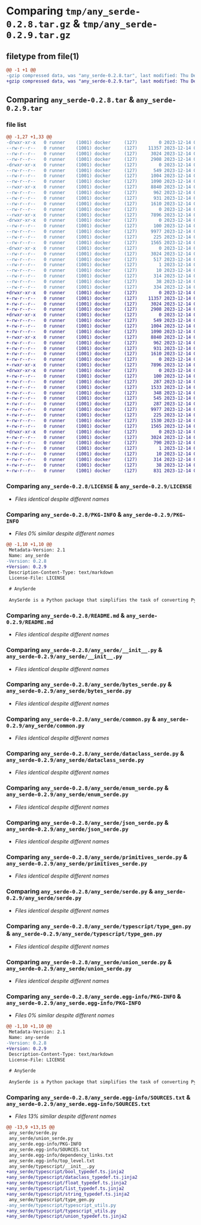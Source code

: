 # Comparing `tmp/any_serde-0.2.8.tar.gz` & `tmp/any_serde-0.2.9.tar.gz`

## filetype from file(1)

```diff
@@ -1 +1 @@
-gzip compressed data, was "any_serde-0.2.8.tar", last modified: Thu Dec 14 05:40:50 2023, max compression
+gzip compressed data, was "any_serde-0.2.9.tar", last modified: Thu Dec 14 06:25:21 2023, max compression
```

## Comparing `any_serde-0.2.8.tar` & `any_serde-0.2.9.tar`

### file list

```diff
@@ -1,27 +1,33 @@
-drwxr-xr-x   0 runner    (1001) docker     (127)        0 2023-12-14 05:40:50.386120 any_serde-0.2.8/
--rw-r--r--   0 runner    (1001) docker     (127)    11357 2023-12-14 05:40:41.000000 any_serde-0.2.8/LICENSE
--rw-r--r--   0 runner    (1001) docker     (127)     3024 2023-12-14 05:40:50.386120 any_serde-0.2.8/PKG-INFO
--rw-r--r--   0 runner    (1001) docker     (127)     2908 2023-12-14 05:40:41.000000 any_serde-0.2.8/README.md
-drwxr-xr-x   0 runner    (1001) docker     (127)        0 2023-12-14 05:40:50.386120 any_serde-0.2.8/any_serde/
--rw-r--r--   0 runner    (1001) docker     (127)      549 2023-12-14 05:40:41.000000 any_serde-0.2.8/any_serde/__init__.py
--rw-r--r--   0 runner    (1001) docker     (127)     1004 2023-12-14 05:40:41.000000 any_serde-0.2.8/any_serde/bytes_serde.py
--rw-r--r--   0 runner    (1001) docker     (127)     1090 2023-12-14 05:40:41.000000 any_serde-0.2.8/any_serde/common.py
--rwxr-xr-x   0 runner    (1001) docker     (127)     8840 2023-12-14 05:40:41.000000 any_serde-0.2.8/any_serde/dataclass_serde.py
--rw-r--r--   0 runner    (1001) docker     (127)      962 2023-12-14 05:40:41.000000 any_serde-0.2.8/any_serde/enum_serde.py
--rw-r--r--   0 runner    (1001) docker     (127)      931 2023-12-14 05:40:41.000000 any_serde-0.2.8/any_serde/json_serde.py
--rw-r--r--   0 runner    (1001) docker     (127)     1610 2023-12-14 05:40:41.000000 any_serde-0.2.8/any_serde/primitives_serde.py
--rw-r--r--   0 runner    (1001) docker     (127)        0 2023-12-14 05:40:41.000000 any_serde-0.2.8/any_serde/py.typed
--rwxr-xr-x   0 runner    (1001) docker     (127)     7896 2023-12-14 05:40:41.000000 any_serde-0.2.8/any_serde/serde.py
-drwxr-xr-x   0 runner    (1001) docker     (127)        0 2023-12-14 05:40:50.386120 any_serde-0.2.8/any_serde/typescript/
--rw-r--r--   0 runner    (1001) docker     (127)      100 2023-12-14 05:40:41.000000 any_serde-0.2.8/any_serde/typescript/__init__.py
--rw-r--r--   0 runner    (1001) docker     (127)     9977 2023-12-14 05:40:41.000000 any_serde-0.2.8/any_serde/typescript/type_gen.py
--rw-r--r--   0 runner    (1001) docker     (127)      225 2023-12-14 05:40:41.000000 any_serde-0.2.8/any_serde/typescript/typescript_utils.py
--rw-r--r--   0 runner    (1001) docker     (127)     1565 2023-12-14 05:40:41.000000 any_serde-0.2.8/any_serde/union_serde.py
-drwxr-xr-x   0 runner    (1001) docker     (127)        0 2023-12-14 05:40:50.386120 any_serde-0.2.8/any_serde.egg-info/
--rw-r--r--   0 runner    (1001) docker     (127)     3024 2023-12-14 05:40:50.000000 any_serde-0.2.8/any_serde.egg-info/PKG-INFO
--rw-r--r--   0 runner    (1001) docker     (127)      517 2023-12-14 05:40:50.000000 any_serde-0.2.8/any_serde.egg-info/SOURCES.txt
--rw-r--r--   0 runner    (1001) docker     (127)        1 2023-12-14 05:40:50.000000 any_serde-0.2.8/any_serde.egg-info/dependency_links.txt
--rw-r--r--   0 runner    (1001) docker     (127)       10 2023-12-14 05:40:50.000000 any_serde-0.2.8/any_serde.egg-info/top_level.txt
--rw-r--r--   0 runner    (1001) docker     (127)      314 2023-12-14 05:40:41.000000 any_serde-0.2.8/pyproject.toml
--rw-r--r--   0 runner    (1001) docker     (127)       38 2023-12-14 05:40:50.386120 any_serde-0.2.8/setup.cfg
--rw-r--r--   0 runner    (1001) docker     (127)      334 2023-12-14 05:40:41.000000 any_serde-0.2.8/setup.py
+drwxr-xr-x   0 runner    (1001) docker     (127)        0 2023-12-14 06:25:21.969206 any_serde-0.2.9/
+-rw-r--r--   0 runner    (1001) docker     (127)    11357 2023-12-14 06:25:13.000000 any_serde-0.2.9/LICENSE
+-rw-r--r--   0 runner    (1001) docker     (127)     3024 2023-12-14 06:25:21.969206 any_serde-0.2.9/PKG-INFO
+-rw-r--r--   0 runner    (1001) docker     (127)     2908 2023-12-14 06:25:13.000000 any_serde-0.2.9/README.md
+drwxr-xr-x   0 runner    (1001) docker     (127)        0 2023-12-14 06:25:21.969206 any_serde-0.2.9/any_serde/
+-rw-r--r--   0 runner    (1001) docker     (127)      549 2023-12-14 06:25:13.000000 any_serde-0.2.9/any_serde/__init__.py
+-rw-r--r--   0 runner    (1001) docker     (127)     1004 2023-12-14 06:25:13.000000 any_serde-0.2.9/any_serde/bytes_serde.py
+-rw-r--r--   0 runner    (1001) docker     (127)     1090 2023-12-14 06:25:13.000000 any_serde-0.2.9/any_serde/common.py
+-rwxr-xr-x   0 runner    (1001) docker     (127)     8840 2023-12-14 06:25:13.000000 any_serde-0.2.9/any_serde/dataclass_serde.py
+-rw-r--r--   0 runner    (1001) docker     (127)      962 2023-12-14 06:25:13.000000 any_serde-0.2.9/any_serde/enum_serde.py
+-rw-r--r--   0 runner    (1001) docker     (127)      931 2023-12-14 06:25:13.000000 any_serde-0.2.9/any_serde/json_serde.py
+-rw-r--r--   0 runner    (1001) docker     (127)     1610 2023-12-14 06:25:13.000000 any_serde-0.2.9/any_serde/primitives_serde.py
+-rw-r--r--   0 runner    (1001) docker     (127)        0 2023-12-14 06:25:13.000000 any_serde-0.2.9/any_serde/py.typed
+-rwxr-xr-x   0 runner    (1001) docker     (127)     7896 2023-12-14 06:25:13.000000 any_serde-0.2.9/any_serde/serde.py
+drwxr-xr-x   0 runner    (1001) docker     (127)        0 2023-12-14 06:25:21.969206 any_serde-0.2.9/any_serde/typescript/
+-rw-r--r--   0 runner    (1001) docker     (127)      100 2023-12-14 06:25:13.000000 any_serde-0.2.9/any_serde/typescript/__init__.py
+-rw-r--r--   0 runner    (1001) docker     (127)      287 2023-12-14 06:25:13.000000 any_serde-0.2.9/any_serde/typescript/bool_typedef.ts.jinja2
+-rw-r--r--   0 runner    (1001) docker     (127)     1533 2023-12-14 06:25:13.000000 any_serde-0.2.9/any_serde/typescript/dataclass_typedef.ts.jinja2
+-rw-r--r--   0 runner    (1001) docker     (127)      348 2023-12-14 06:25:13.000000 any_serde-0.2.9/any_serde/typescript/float_typedef.ts.jinja2
+-rw-r--r--   0 runner    (1001) docker     (127)      545 2023-12-14 06:25:13.000000 any_serde-0.2.9/any_serde/typescript/list_typedef.ts.jinja2
+-rw-r--r--   0 runner    (1001) docker     (127)      287 2023-12-14 06:25:13.000000 any_serde-0.2.9/any_serde/typescript/string_typedef.ts.jinja2
+-rw-r--r--   0 runner    (1001) docker     (127)     9977 2023-12-14 06:25:13.000000 any_serde-0.2.9/any_serde/typescript/type_gen.py
+-rw-r--r--   0 runner    (1001) docker     (127)      225 2023-12-14 06:25:13.000000 any_serde-0.2.9/any_serde/typescript/typescript_utils.py
+-rw-r--r--   0 runner    (1001) docker     (127)     1530 2023-12-14 06:25:13.000000 any_serde-0.2.9/any_serde/typescript/union_typedef.ts.jinja2
+-rw-r--r--   0 runner    (1001) docker     (127)     1565 2023-12-14 06:25:13.000000 any_serde-0.2.9/any_serde/union_serde.py
+drwxr-xr-x   0 runner    (1001) docker     (127)        0 2023-12-14 06:25:21.969206 any_serde-0.2.9/any_serde.egg-info/
+-rw-r--r--   0 runner    (1001) docker     (127)     3024 2023-12-14 06:25:21.000000 any_serde-0.2.9/any_serde.egg-info/PKG-INFO
+-rw-r--r--   0 runner    (1001) docker     (127)      790 2023-12-14 06:25:21.000000 any_serde-0.2.9/any_serde.egg-info/SOURCES.txt
+-rw-r--r--   0 runner    (1001) docker     (127)        1 2023-12-14 06:25:21.000000 any_serde-0.2.9/any_serde.egg-info/dependency_links.txt
+-rw-r--r--   0 runner    (1001) docker     (127)       10 2023-12-14 06:25:21.000000 any_serde-0.2.9/any_serde.egg-info/top_level.txt
+-rw-r--r--   0 runner    (1001) docker     (127)      314 2023-12-14 06:25:13.000000 any_serde-0.2.9/pyproject.toml
+-rw-r--r--   0 runner    (1001) docker     (127)       38 2023-12-14 06:25:21.969206 any_serde-0.2.9/setup.cfg
+-rw-r--r--   0 runner    (1001) docker     (127)      831 2023-12-14 06:25:13.000000 any_serde-0.2.9/setup.py
```

### Comparing `any_serde-0.2.8/LICENSE` & `any_serde-0.2.9/LICENSE`

 * *Files identical despite different names*

### Comparing `any_serde-0.2.8/PKG-INFO` & `any_serde-0.2.9/PKG-INFO`

 * *Files 0% similar despite different names*

```diff
@@ -1,10 +1,10 @@
 Metadata-Version: 2.1
 Name: any_serde
-Version: 0.2.8
+Version: 0.2.9
 Description-Content-Type: text/markdown
 License-File: LICENSE
 
 # AnySerde
 
 AnySerde is a Python package that simplifies the task of converting Python variables to and from serializable data. Whether you need to serialize Python objects to JSON, YAML, or other common formats, or deserialize data from these formats back into Python objects, AnySerde has got you covered.
```

### Comparing `any_serde-0.2.8/README.md` & `any_serde-0.2.9/README.md`

 * *Files identical despite different names*

### Comparing `any_serde-0.2.8/any_serde/__init__.py` & `any_serde-0.2.9/any_serde/__init__.py`

 * *Files identical despite different names*

### Comparing `any_serde-0.2.8/any_serde/bytes_serde.py` & `any_serde-0.2.9/any_serde/bytes_serde.py`

 * *Files identical despite different names*

### Comparing `any_serde-0.2.8/any_serde/common.py` & `any_serde-0.2.9/any_serde/common.py`

 * *Files identical despite different names*

### Comparing `any_serde-0.2.8/any_serde/dataclass_serde.py` & `any_serde-0.2.9/any_serde/dataclass_serde.py`

 * *Files identical despite different names*

### Comparing `any_serde-0.2.8/any_serde/enum_serde.py` & `any_serde-0.2.9/any_serde/enum_serde.py`

 * *Files identical despite different names*

### Comparing `any_serde-0.2.8/any_serde/json_serde.py` & `any_serde-0.2.9/any_serde/json_serde.py`

 * *Files identical despite different names*

### Comparing `any_serde-0.2.8/any_serde/primitives_serde.py` & `any_serde-0.2.9/any_serde/primitives_serde.py`

 * *Files identical despite different names*

### Comparing `any_serde-0.2.8/any_serde/serde.py` & `any_serde-0.2.9/any_serde/serde.py`

 * *Files identical despite different names*

### Comparing `any_serde-0.2.8/any_serde/typescript/type_gen.py` & `any_serde-0.2.9/any_serde/typescript/type_gen.py`

 * *Files identical despite different names*

### Comparing `any_serde-0.2.8/any_serde/union_serde.py` & `any_serde-0.2.9/any_serde/union_serde.py`

 * *Files identical despite different names*

### Comparing `any_serde-0.2.8/any_serde.egg-info/PKG-INFO` & `any_serde-0.2.9/any_serde.egg-info/PKG-INFO`

 * *Files 0% similar despite different names*

```diff
@@ -1,10 +1,10 @@
 Metadata-Version: 2.1
 Name: any-serde
-Version: 0.2.8
+Version: 0.2.9
 Description-Content-Type: text/markdown
 License-File: LICENSE
 
 # AnySerde
 
 AnySerde is a Python package that simplifies the task of converting Python variables to and from serializable data. Whether you need to serialize Python objects to JSON, YAML, or other common formats, or deserialize data from these formats back into Python objects, AnySerde has got you covered.
```

### Comparing `any_serde-0.2.8/any_serde.egg-info/SOURCES.txt` & `any_serde-0.2.9/any_serde.egg-info/SOURCES.txt`

 * *Files 13% similar despite different names*

```diff
@@ -13,9 +13,15 @@
 any_serde/serde.py
 any_serde/union_serde.py
 any_serde.egg-info/PKG-INFO
 any_serde.egg-info/SOURCES.txt
 any_serde.egg-info/dependency_links.txt
 any_serde.egg-info/top_level.txt
 any_serde/typescript/__init__.py
+any_serde/typescript/bool_typedef.ts.jinja2
+any_serde/typescript/dataclass_typedef.ts.jinja2
+any_serde/typescript/float_typedef.ts.jinja2
+any_serde/typescript/list_typedef.ts.jinja2
+any_serde/typescript/string_typedef.ts.jinja2
 any_serde/typescript/type_gen.py
-any_serde/typescript/typescript_utils.py
+any_serde/typescript/typescript_utils.py
+any_serde/typescript/union_typedef.ts.jinja2
```

